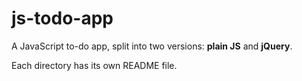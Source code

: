 # js-todo-app

A JavaScript to-do app, split into two versions: **plain JS** and **jQuery**.

Each directory has its own README file.
